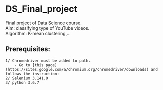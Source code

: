 # DS_Final_project
Final project of Data Science course.\
Aim: classifying type of YouTube videos.  \
Algorithm: K-mean clustering,...

## Prerequisites:
	1/ Chromedriver must be added to path.
		- Go to [this page](https://sites.google.com/a/chromium.org/chromedriver/downloads) and follows the instruction:
	2/ Selenium 3.141.0
	3/ python 3.6.7
	
